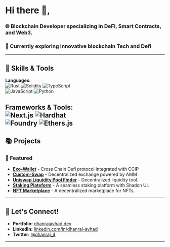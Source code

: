 
# Hi there 👋,  

### 🌐 Blockchain Developer specializing in DeFi, Smart Contracts, and Web3.   
### 🔭 Currently exploring innovative blockchain Tech and Defi  
---

## 🚀 Skills & Tools  
**Languages:**  
![Rust](https://img.shields.io/badge/-Rust-000?logo=rust&logoColor=white) ![Solidity](https://img.shields.io/badge/-Solidity-363636?logo=solidity&logoColor=white) ![TypeScript](https://img.shields.io/badge/-TypeScript-007ACC?logo=typescript&logoColor=white)  
![JavaScript](https://img.shields.io/badge/-JavaScript-F7DF1E?logo=javascript&logoColor=black) ![Python](https://img.shields.io/badge/-Python-3776AB?logo=python&logoColor=white)  

**Frameworks & Tools:**  
![Next.js](https://img.shields.io/badge/-Next.js-000?logo=next.js&logoColor=white) ![Hardhat](https://img.shields.io/badge/-Hardhat-F5C718?logo=ethereum&logoColor=black)  
![Foundry](https://img.shields.io/badge/-Foundry-F05032?logo=rust&logoColor=white) ![Ethers.js](https://img.shields.io/badge/-Ethers.js-F7A41E?logo=javascript&logoColor=white)  
---
## 📚 Projects  
### 🌟 Featured
- [**Exo-Wallet**](https://github.com/Dhanraj30/Cross-wallet.git) - Cross Chain Defi protocol integrated with CCIP
- [**Custom-Swap**](https://github.com/Dhanraj30/Custom_Swap_v2.git) - Decentralized exchange powered by AMM
- [**Uniswap Liquidity Pool Finder**](https://github.com/Dhanraj30/liquidity-pool-finder.git) - Decentralized liquidity tool.  
- [**Staking Plateform**](https://github.com/Dhanraj30/staking-platform.git) - A seamless staking platform with Shadcn UI.  
- [**NFT Marketplace**](https://github.com/Dhanraj30/nft-marketplace) - A decentralized marketplace for NFTs.  
---

## 💬 Let's Connect!  
- **Portfolio:** [dhanrajavhad.dev](https://dhanraj-portfolio-in.vercel.app/)  
- **LinkedIn:** [linkedin.com/in/dhanraj-avhad](https://www.linkedin.com/in/dhanraj-avhad-368795229/)  
- **Twitter:** [@dhanraj_4](https://x.com/dhanraj_4_)  
---

<!--
**Dhanraj30/Dhanraj30** is a ✨ _special_ ✨ repository because its `README.md` (this file) appears on your GitHub profile.

Here are some ideas to get you started:

- 🔭 I’m currently working on ...
- 🌱 I’m currently learning ...
- 👯 I’m looking to collaborate on ...
- 🤔 I’m looking for help with ...
- 💬 Ask me about ...
- 📫 How to reach me: ...
- 😄 Pronouns: ...
- ⚡ Fun fact: ...
-->
